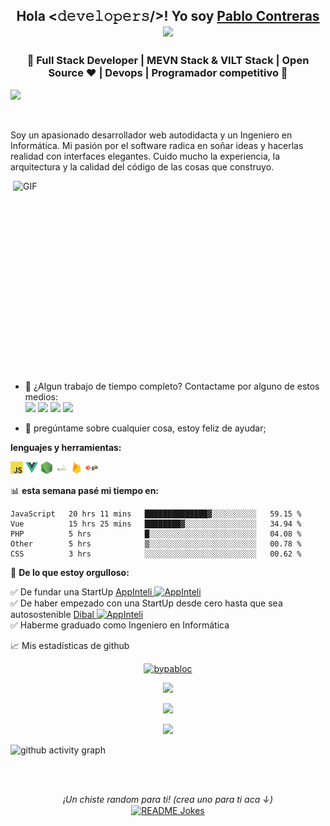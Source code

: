 <div align="center">
  <h2> Hola <𝚍𝚎𝚟𝚎𝚕𝚘𝚙𝚎𝚛𝚜/>! Yo soy <a href="https://bypabloc-cv.netlify.app/">Pablo Contreras</a> <img src="https://media.giphy.com/media/hvRJCLFzcasrR4ia7z/giphy.gif" width="30px"></h2>
</div>

<h3 align="center">🚀 Full Stack Developer | MEVN Stack & VILT Stack | Open Source ♥ | Devops | Programador competitivo 🚀</h3>

![](https://visitor-badge.glitch.me/badge?page_id=bypabloc.bypabloc)

<br />

Soy un apasionado desarrollador web autodidacta y un Ingeniero en Informática. Mi pasión por el software radica en soñar ideas y hacerlas realidad con interfaces elegantes. Cuido mucho la experiencia, la arquitectura y la calidad del código de las cosas que construyo.


  <img align="right" alt="GIF" src="https://github.com/abhisheknaiidu/abhisheknaiidu/blob/master/code.gif?raw=true" width="500" height="320" />
  
<br/>
  
- 💼 ¿Algun trabajo de tiempo completo? Contactame por alguno de estos medios:<br/>
  <a href="mailto:pacg1991@gmail.com?subject=[GitHub]%20🔥%20Contacto&body=Hola%20Pablo%2C%0A%0AVoy%20a%20visitarlos%20hoy%20después%20de%20ver%20su%20perfil%20de%20GitHub%20para%20..."><img src="https://img.shields.io/badge/e‑mail-D14836.svg?style=for-the-badge&logo=GMail&logoColor=white"/></a>
  <a href="https://instagram.com/bypabloc_"><img src="https://img.shields.io/badge/instagram-E4405F.svg?style=for-the-badge&logo=instagram&logoColor=white"/></a>
  <a href="https://linkedin.com/in/bypabloc"><img src="https://img.shields.io/badge/linkedin-0077B5.svg?style=for-the-badge&logo=linkedin&logoColor=white"/></a>
  <a href="https://twitter.com/bypabloc"><img src="https://img.shields.io/badge/twitter-1DA1F2.svg?style=for-the-badge&logo=twitter&logoColor=white"/></a>

- 💬 pregúntame sobre cualquier cosa, estoy feliz de ayudar;

**lenguajes y herramientas:**  

<code><img height="20" src="https://raw.githubusercontent.com/github/explore/80688e429a7d4ef2fca1e82350fe8e3517d3494d/topics/javascript/javascript.png"></code>
<code><img height="20" src="https://raw.githubusercontent.com/github/explore/80688e429a7d4ef2fca1e82350fe8e3517d3494d/topics/vue/vue.png"></code>
<code><img height="20" src="https://raw.githubusercontent.com/github/explore/80688e429a7d4ef2fca1e82350fe8e3517d3494d/topics/nodejs/nodejs.png"></code>
<code><img height="20" src="https://raw.githubusercontent.com/github/explore/80688e429a7d4ef2fca1e82350fe8e3517d3494d/topics/mysql/mysql.png"></code>
<code><img height="20" src="https://raw.githubusercontent.com/github/explore/80688e429a7d4ef2fca1e82350fe8e3517d3494d/topics/firebase/firebase.png"></code>
<code><img height="20" src="https://raw.githubusercontent.com/github/explore/80688e429a7d4ef2fca1e82350fe8e3517d3494d/topics/git/git.png"></code>

📊 **esta semana pasé mi tiempo en:**
<!--START_SECTION:waka-->
```text
JavaScript   20 hrs 11 mins   ██████████████▓░░░░░░░░░░   59.15 % 
Vue          15 hrs 25 mins   ████████▓░░░░░░░░░░░░░░░░   34.94 % 
PHP          5 hrs            █░░░░░░░░░░░░░░░░░░░░░░░░   04.08 % 
Other        5 hrs            ▒░░░░░░░░░░░░░░░░░░░░░░░░   00.78 % 
CSS          3 hrs            ░░░░░░░░░░░░░░░░░░░░░░░░░   00.62 % 
```
<!--END_SECTION:waka-->

🚧 **De lo que estoy orgulloso:**
<!-- TODO-IST:START -->
✅  De fundar una StartUp <a href="https://appinteli.com" target="_blank">AppInteli <img src="https://appinteli.com/img/icon.svg" width="15px" alt="AppInteli"></a>           
✅  De haber empezado con una StartUp desde cero hasta que sea autosostenible <a href="https://dibal.pe/" target="_blank">Dibal <img src="http://dibal.pe/img/isotipo.png" width="15px" alt="AppInteli"></a>           
✅  Haberme graduado como Ingeniero en Informática           
<!-- TODO-IST:END -->

📈 Mis estadísticas de github

<p align="center"> 
  <a href="https://github-readme-stats.vercel.app/api?username=bypabloc&include_all_commits=true&count_private=true&show_icons=true&line_height=20&title_color=7A7ADB&icon_color=2234AE&text_color=D3D3D3&bg_color=0,000000,130F40">
    <img src="https://github-readme-stats.vercel.app/api?username=bypabloc&include_all_commits=true&count_private=true&show_icons=true&line_height=20&title_color=7A7ADB&icon_color=2234AE&text_color=D3D3D3&bg_color=0,000000,130F40" alt="bypabloc" />
  </a>
</p>

<p align="center">
  <a href="https://github-readme-stats.vercel.app/api/top-langs/?username=bypabloc&layout=compact&hide_border=true&theme=darcula&bg_color=00000000&langs_count=8">
    <img src="https://github-readme-stats.vercel.app/api/top-langs/?username=bypabloc&langs_count=8&include_all_commits=true&count_private=true&show_icons=true&line_height=20&title_color=7A7ADB&icon_color=2234AE&text_color=D3D3D3&bg_color=0,000000,130F40"/>
  </a>
</p>
  
<p align="center">
  <a href="https://github-readme-streak-stats.herokuapp.com?user=bypabloc&theme=dark&hide_border=true">
    <img src = "https://github-readme-streak-stats.herokuapp.com?user=bypabloc&theme=dark&hide_border=true" width = 400>
  </a>
</p>
  
<p align="center">
  <a href="https://github-profile-trophy.vercel.app/?username=bypabloc&theme=dark&hide_border=true">
    <img src="https://github-profile-trophy.vercel.app/?username=bypabloc&theme=dark&hide_border=true"/>
  </a>
</p>

![github activity graph](https://activity-graph.herokuapp.com/graph?username=bypabloc&theme=rogue)
  
</br>
</br>

<p align="center">
<i>¡Un chiste random para ti! (crea uno para ti aca ↓)</i><br>
<a href="https://readme-jokes.vercel.app"><img align="center" src="https://readme-jokes.vercel.app/api?bgColor=%23073b4c&textColor=%2306d6a0&aColor=%2306d6a0&borderColor=%2306d6a0" alt="README Jokes"></a>
</p>



